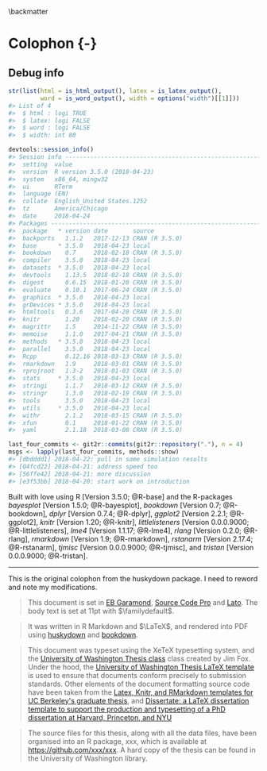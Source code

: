 
\backmatter

# Colophon {-}

## Debug info


```r
str(list(html = is_html_output(), latex = is_latex_output(),
         word = is_word_output(), width = options("width")[[1]]))
#> List of 4
#>  $ html : logi TRUE
#>  $ latex: logi FALSE
#>  $ word : logi FALSE
#>  $ width: int 80

devtools::session_info()
#> Session info ------------------------------------------------------------------
#>  setting  value                       
#>  version  R version 3.5.0 (2018-04-23)
#>  system   x86_64, mingw32             
#>  ui       RTerm                       
#>  language (EN)                        
#>  collate  English_United States.1252  
#>  tz       America/Chicago             
#>  date     2018-04-24
#> Packages ----------------------------------------------------------------------
#>  package   * version date       source        
#>  backports   1.1.2   2017-12-13 CRAN (R 3.5.0)
#>  base      * 3.5.0   2018-04-23 local         
#>  bookdown    0.7     2018-02-18 CRAN (R 3.5.0)
#>  compiler    3.5.0   2018-04-23 local         
#>  datasets  * 3.5.0   2018-04-23 local         
#>  devtools    1.13.5  2018-02-18 CRAN (R 3.5.0)
#>  digest      0.6.15  2018-01-28 CRAN (R 3.5.0)
#>  evaluate    0.10.1  2017-06-24 CRAN (R 3.5.0)
#>  graphics  * 3.5.0   2018-04-23 local         
#>  grDevices * 3.5.0   2018-04-23 local         
#>  htmltools   0.3.6   2017-04-28 CRAN (R 3.5.0)
#>  knitr       1.20    2018-02-20 CRAN (R 3.5.0)
#>  magrittr    1.5     2014-11-22 CRAN (R 3.5.0)
#>  memoise     1.1.0   2017-04-21 CRAN (R 3.5.0)
#>  methods   * 3.5.0   2018-04-23 local         
#>  parallel    3.5.0   2018-04-23 local         
#>  Rcpp        0.12.16 2018-03-13 CRAN (R 3.5.0)
#>  rmarkdown   1.9     2018-03-01 CRAN (R 3.5.0)
#>  rprojroot   1.3-2   2018-01-03 CRAN (R 3.5.0)
#>  stats     * 3.5.0   2018-04-23 local         
#>  stringi     1.1.7   2018-03-12 CRAN (R 3.5.0)
#>  stringr     1.3.0   2018-02-19 CRAN (R 3.5.0)
#>  tools       3.5.0   2018-04-23 local         
#>  utils     * 3.5.0   2018-04-23 local         
#>  withr       2.1.2   2018-03-15 CRAN (R 3.5.0)
#>  xfun        0.1     2018-01-22 CRAN (R 3.5.0)
#>  yaml        2.1.18  2018-03-08 CRAN (R 3.5.0)

last_four_commits <- git2r::commits(git2r::repository("."), n = 4)
msgs <- lapply(last_four_commits, methods::show)
#> [dbdddd1] 2018-04-22: pull in some simulation results
#> [04fcd22] 2018-04-21: address speed too
#> [56ffe42] 2018-04-21: more discussion
#> [e3f53bb] 2018-04-20: start work on introduction
```





Built with love using R [Version 3.5.0; @R-base] and the R-packages *bayesplot* [Version 1.5.0; @R-bayesplot], *bookdown* [Version 0.7; @R-bookdown], *dplyr* [Version 0.7.4; @R-dplyr], *ggplot2* [Version 2.2.1; @R-ggplot2], *knitr* [Version 1.20; @R-knitr], *littlelisteners* [Version 0.0.0.9000; @R-littlelisteners], *lme4* [Version 1.1.17; @R-lme4], *rlang* [Version 0.2.0; @R-rlang], *rmarkdown* [Version 1.9; @R-rmarkdown], *rstanarm* [Version 2.17.4; @R-rstanarm], *tjmisc* [Version 0.0.0.9000; @R-tjmisc], and *tristan* [Version 0.0.0.9000; @R-tristan].


***

This is the original colophon from the huskydown package. I need to
reword and note my modifications.

> This document is set in [EB
> Garamond](https://github.com/georgd/EB-Garamond), [Source Code
> Pro](https://github.com/adobe-fonts/source-code-pro/) and
> [Lato](http://www.latofonts.com/lato-free-fonts/). The body text is
> set at 11pt with $\familydefault$.

> It was written in R Markdown and $\LaTeX$, and rendered into PDF
> using [huskydown](https://github.com/benmarwick/huskydown) and
> [bookdown](https://github.com/rstudio/bookdown).

> This document was typeset using the XeTeX typesetting system, and the
> [University of Washington Thesis
> class](http://staff.washington.edu/fox/tex/) class created by Jim Fox.
> Under the hood, the [University of Washington Thesis LaTeX
> template](https://github.com/UWIT-IAM/UWThesis) is used to ensure that
> documents conform precisely to submission standards. Other elements of
> the document formatting source code have been taken from the [Latex,
> Knitr, and RMarkdown templates for UC Berkeley's graduate
> thesis](https://github.com/stevenpollack/ucbthesis), and [Dissertate:
> a LaTeX dissertation template to support the production and
> typesetting of a PhD dissertation at Harvard, Princeton, and
> NYU](https://github.com/suchow/Dissertate)

> The source files for this thesis, along with all the data files, have
> been organised into an R package, xxx, which is available at
> <https://github.com/xxx/xxx>. A hard copy of the thesis can be found
> in the University of Washington library.
